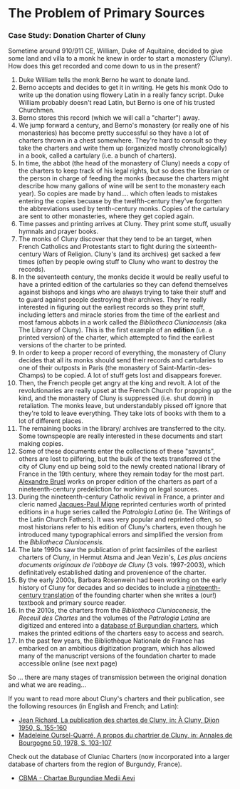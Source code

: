 # The Problem of Primary Sources

### Case Study: Donation Charter of Cluny

Sometime around 910/911 CE, William, Duke of Aquitaine, decided to give some land and villa to a monk he knew in order to start a monastery \(Cluny\). How does this get recorded and come down to us in the present?

1. Duke William tells the monk Berno he want to donate land. 
2. Berno accepts and decides to get it in writing. He gets his monk Odo to write up the donation using flowery Latin in a really fancy script. Duke William probably doesn't read Latin, but Berno is one of his trusted Churchmen. 
3. Berno stores this record \(which we will call a "charter"\) away. 
4. We jump forward a century, and Berno's monastery \(or really one of his monasteries\) has become pretty successful so they have a lot of charters thrown in a chest somewhere. They're hard to consult so they take the charters and write them up \(organized mostly chronologically\) in a book, called a cartulary \(i.e. a bunch of charters\). 
5. In time, the abbot \(the head of the monastery of Cluny\) needs a copy of the charters to keep track of his legal rights, but so does the librarian or the person in charge of feeding the monks \(because the charters might describe how many gallons of wine will be sent to the monastery each year\). So copies are made by hand.... which often leads to mistakes entering the copies becuase by the twelfth-century they've forgotten the abbreviations used by tenth-century monks. Copies of the cartulary are sent to other monasteries, where they get copied again.
6. Time passes and printing arrives at Cluny. They print some stuff, usually hymnals and prayer books.
7. The monks of Cluny discover that they tend to be an target, when French Catholics and Protestants start to fight during the sixteenth-century Wars of Religion. Cluny's \(and its archives\) get sacked a few times \(often by people owing stuff to Cluny who want to destroy the records\). 
8. In the seventeeth century, the monks decide it would be really useful to have a printed edition of the cartularies so they can defend themselves against bishops and kings who are always trying to take their stuff and to guard against people destroying their archives. They're really interested in figuring out the earliest records so they print stuff, including letters and miracle stories from the time of the earliest and most famous abbots in a work called the _Bibliotheca Cluniacensis_ \(aka The Library of Cluny\). This is the first example of an **edition** \(i.e. a printed version\) of the charter, which attempted to find the earliest versions of the charter to be printed.
9. In order to keep a proper record of everything, the monastery of Cluny decides that all its monks should send their records and cartularies to one of their outposts in Paris \(the monastery of Saint-Martin-des-Champs\) to be copied. A lot of stuff gets lost and disappears forever.
10. Then, the French people get angry at the king and revolt. A lot of the revolutionaries are really upset at the French Church for propping up the kind, and the monastery of Cluny is suppressed \(i.e. shut down\) in retaliation. The monks leave, but understandably pissed off ignore that they're told to leave everything. They take lots of books with them to a lot of different places. 
11. The remaining books in the library/ archives are transferred to the city. Some townspeople are really interested in these documents and start making copies.
12. Some of these documents enter the collections of these "savants", others are lost to pilfering, but the bulk of the texts transferred ot the city of Cluny end up being sold to the newly created national library of France in the 19th century, where they remain today for the most part. [Alexandre Bruel](https://data.bnf.fr/fr/12403032/alexandre_bruel/) works on proper edition of the charters as part of a nineteenth-century predeliction for working on legal sources. 
13. During the nineteenth-century Catholic revival in France, a printer and cleric named [Jacques-Paul Migne](https://en.wikipedia.org/wiki/Jacques_Paul_Migne) reprinted centuries worth of printed editions in a huge series called the _Patrologia Latina_ \(ie. The Writings of the Latin Church Fathers\). It was very popular and reprinted often, so most historians refer to his edition of Cluny's charters, even though he introduced many typographical errors and simplified the version from the _Bibliotheca Cluniacensis._ 
14. The late 1990s saw the publication of print facsimiles of the earliest charters of Cluny, in Hermut Atsma and Jean Vezin's, _Les plus anciens documents originaux de l'abbaye de Cluny_ \(3 vols. 1997-2003\), which definitatively established dating and provenience of the charter. 
15. By the early 2000s, Barbara Rosenwein had been working on the early history of Cluny for decades and so decides to include a [nineteenth-century t](https://books.google.ca/books?id=HzUNAAAAIAAJ&pg=PA329#v=onepage&q&f=false)[ranslation](https://books.google.ca/books?id=HzUNAAAAIAAJ&pg=PA329#v=onepage&q&f=false) of the founding charter when she writes a \(our!\) textbook and primary source reader.
16. In the 2010s, the charters from the _Bibliotheca Cluniacenesis_, the _Receuil des Chartes_ and the volumes of the _Patrologia Latina_ are digitized and entered into a [database of Burgundian charters](http://www.cbma-project.eu), which makes the printed editions of the charters easy to access and search.
17. In the past few years, the Bibliothèque Nationale de France has embarked on an ambitious digitization program, which has allowed many of the manuscript versions of the foundation charter to made accessible online \(see next page\)

So ... there are many stages of transmission between the original donation and what we are reading...

If you want to read more about Cluny's charters and their publication, see the following resources \(in English and French; and Latin\):

* [Jean Richard, La publication des chartes de Cluny, in: À Cluny, Dijon 1950, S. 155-160](https://www.uni-muenster.de/Fruehmittelalter/Projekte/Cluny/CCE/Richard_Chartes.pdf)
* [ Madeleine Oursel-Quarré, A propos du chartrier de Cluny, in: Annales de Bourgogne 50, 1978, S. 103-107](http://www.bm-dijon.fr/documents/ANNALES%20BOURGOGNE/1978/1978-050-07-103-107-1370943.pdf)

Check out the database of Cluniac Charters \(now incorporated into a larger database of charters from the region of Burgundy, France\). 

* [CBMA - Chartae Burgundiae Medii Aevi](http://www.cbma-project.eu/)

